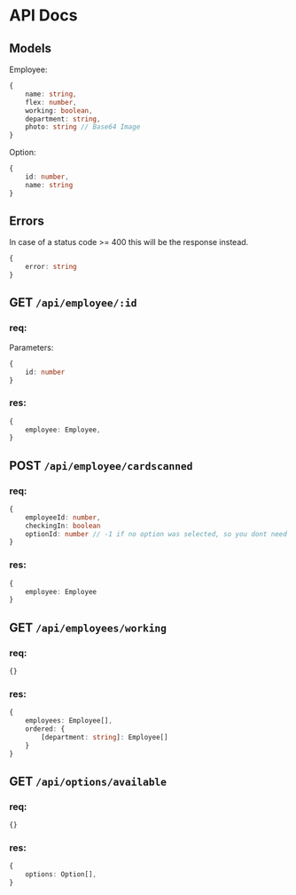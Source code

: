 # API Docs

## Models
Employee:
```ts
{
    name: string,
    flex: number,
    working: boolean,
    department: string,
    photo: string // Base64 Image
}
```

Option:
```ts
{
    id: number,
    name: string
}
```

## Errors
In case of a status code >= 400 this will be the response instead.
```ts
{
    error: string
}
```

## GET `/api/employee/:id`
### req:
Parameters:
```ts
{
    id: number
}
```
### res:
```ts
{
    employee: Employee,
}
```

## POST `/api/employee/cardscanned`
### req:
```ts
{
    employeeId: number,
    checkingIn: boolean
    optionId: number // -1 if no option was selected, so you dont need a "default" option
}
```
### res:
```ts
{
    employee: Employee
}
```

## GET `/api/employees/working`
### req:
```ts
{}
```
### res:
```ts
{
    employees: Employee[],
    ordered: {
        [department: string]: Employee[]
    }
}
```

## GET `/api/options/available`
### req:
```ts
{}
```
### res:
```ts
{
    options: Option[],
}
```